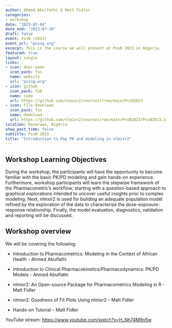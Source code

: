 ```yaml
---
author: Ahmed Abulfathi & Matt Fidler
categories:
- workshop
date: "2023-07-04"
date_end: "2023-07-10"
draft: false
event: PssN (2023)
event_url: "pssng.org"
excerpt: This is the course we will present at PssN 2023 in Nigeria.
featured: true
layout: single
links:
- icon: door-open
  icon_pack: fas
  name: website
  url: "pssng.org"
- icon: github
  icon_pack: fab
  name: code
  url: https://github.com/nlmixr2/courses/tree/main/PssN2023
- icon: file-download
  icon_pack: fas
  name: download
  url: https://github.com/nlmixr2/courses/raw/main/PssN2023/PssN2023.zip
location: Nasarawa, Nigeria
show_post_time: false
subtitle: PssN 2023
title: "Introduction to Pop PK and modeling in nlmixr2"
---
```


## Workshop Learning Objectives

During the workshop, the participants will have the opportunity to
become familiar with the basic PK/PD modeling and gain hands-on
experience. Furthermore, workshop participants will learn the stepwise
framework of the Pharmacometric’s workflow; starting with a
question-based approach to graphical explorations intended to uncover
useful insights prior to complex modeling. Next, nlmxir2 is used for
building an adequate population model refined by the exploration of
the data to characterize the dose-exposure-response
relationship. Finally, the model evaluation, diagnostics, validation
and reporting will be discussed.

## Workshop overview 


We will be covering the following:

- Introduction to Pharmacometrics: Modeling in the Context of African
  Health - Ahmed Abulfathi

- Introduction to Clinical Pharmacokinetics/Pharmacodynamics: PK/PD
  Models - Ahmed Abulfathi

- nlmixr2: An Open-source Package for Pharmacometrics Modeling in R -
  Matt Fidler

- nlmixr2: Goodness of Fit Plots Using nlmixr2 – Matt Fidler

- Hands-on Tutorial – Matt Fidler


YouTube stream: https://www.youtube.com/watch?v=H_Nh74M9o5w
